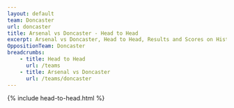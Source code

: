```yaml
---
layout: default
team: Doncaster
url: doncaster
title: Arsenal vs Doncaster - Head to Head
excerpt: Arsenal vs Doncaster, Head to Head, Results and Scores on History of Arsenal Football Club
OppositionTeam: Doncaster
breadcrumbs:
    - title: Head to Head
      url: /teams
    - title: Arsenal vs Doncaster
      url: /teams/doncaster
---
```


{% include head-to-head.html %}